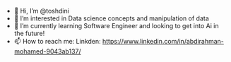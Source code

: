 - 👋 Hi, I’m @toshdini
- 👀 I’m interested in Data science concepts and manipulation of data
- 🌱 I’m currently learning Software Engineer and looking to get into Ai in the future!
- 📫 How to reach me: Linkden: https://www.linkedin.com/in/abdirahman-mohamed-9043ab137/

<!---
toshdini/toshdini is a ✨ special ✨ repository because its `README.md` (this file) appears on your GitHub profile.
You can click the Preview link to take a look at your changes.
--->
